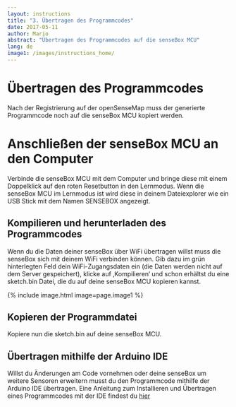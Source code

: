 ```yaml
---
layout: instructions
title: "3. Übertragen des Programmcodes"
date: 2017-05-11
author: Mario
abstract: "Übertragen des Programmcodes auf die senseBox MCU"
lang: de
image1: /images/instructions_home/
---
```

Übertragen des Programmcodes
============

Nach der Registrierung auf der openSenseMap muss der generierte Programmcode noch auf die senseBox MCU kopiert werden. 

# Anschließen der senseBox MCU an den Computer

Verbinde die senseBox MCU mit dem Computer und bringe diese mit einem Doppelklick auf den roten Resetbutton in den Lernmodus. Wenn die senseBox MCU im Lernmodus ist wird diese in deinem Dateiexplorer wie ein USB Stick mit dem Namen SENSEBOX angezeigt. 

## Kompilieren und herunterladen des Programmcodes

Wenn du die Daten deiner senseBox über WiFi übertragen willst muss die senseBox sich mit deinem WiFi verbinden können. Gib dazu im grün hinterlegten Feld dein WiFi-Zugangsdaten ein (die Daten werden nicht auf dem Server gespeichert), klicke auf ‚Kompilieren‘ und schon erhältst du eine sketch.bin Datei, die du auf deine senseBox MCU kopieren kannst.

{% include image.html image=page.image1 %}

## Kopieren der Programmdatei

Kopiere nun die sketch.bin auf deine senseBox MCU. 

## Übertragen mithilfe der Arduino IDE

Willst du Änderungen am Code vornehmen oder deine senseBox um weitere Sensoren erweitern musst du den Programmcode mithilfe der Arduino IDE übertragen. Eine Anleitung zum Installieren und Übertragen eines Programmcodes mit der IDE findest du [hier]()
